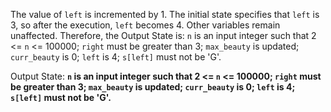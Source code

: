 The value of `left` is incremented by 1. The initial state specifies that `left` is 3, so after the execution, `left` becomes 4. Other variables remain unaffected. Therefore, the Output State is: `n` is an input integer such that 2 <= `n` <= 100000; `right` must be greater than 3; `max_beauty` is updated; `curr_beauty` is 0; `left` is 4; `s[left]` must not be 'G'.

Output State: **`n` is an input integer such that 2 <= `n` <= 100000; `right` must be greater than 3; `max_beauty` is updated; `curr_beauty` is 0; `left` is 4; `s[left]` must not be 'G'.**